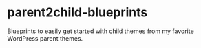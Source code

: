 # parent2child-blueprints
Blueprints to easily get started with child themes from my favorite WordPress parent themes.
